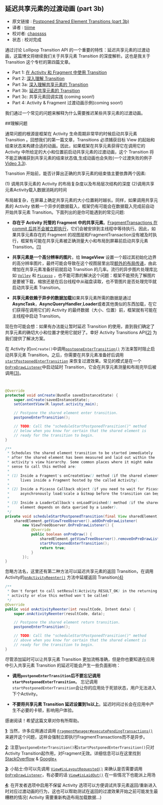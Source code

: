 延迟共享元素的过渡动画 (part 3b)
---

>
* 原文链接 : [Postponed Shared Element Transitions (part 3b)][source-url]
* 译者 : [tiiime](https://github.com/tiiime)
* 校对者: [chaossss](https://github.com/chaossss)  
* 状态 :  校对完成

通过讨论 Lollipop Transition API 的一个重要的特性：延迟共享元素的过渡动画，这篇博文将继续我们关于共享元素 Transition 的深度解析。这也是我关于 Transition 这个专栏的第四篇文章。

- Part 1: [在 Activity 和 Fragment 中使用 Transition ][part-1]
- Part 2: [深入理解 Transition][part-2]
- Part 3a: [深入理解共享元素的 Transition][part3a]
- Part 3b:  [延迟共享元素的 Transition][part-3b]
- Part 3c: 共享元素回调实践 (coming soon!)
- Part 4:  Activity & Fragment 过渡动画示例(coming soon!)

我们通过一个常见的问题来解释为什么需要推迟某些共享元素的过渡动画。

##理解问题

通常问题的根源是框架在 Activity 生命周期非常早的时候启动共享元素 Transition 。回想我们的第一篇文章，Transitions 必须捕获目标 View 的起始和结束状态来构建合适的动画。因此，如果框架在共享元素获得它在调用它的 Activity 中所给定的大小和位置前启动共享元素的过渡动画，这个 Transition 将不能正确捕获到共享元素的结束状态值,生成动画也会失败(一个过渡失败的例子[Video 3.3](http://www.androiddesignpatterns.com/assets/videos/posts/2015/03/09/postpone-bug-opt.mp4)).

Transition 开始前，能否计算出正确的共享元素的结束值主要依靠两个因素:

(1) 调用共享元素的 Activity 的布局复杂度以及布局层次结构的深度 
(2)调用共享元素Activity载入数据消耗的时间

布局越复杂，在屏幕上确定共享元素的大小位置耗时越长。同样，如果调用共享元素的 Activity 依赖一个异步的数据载入，框架仍有可能会在数据载入完成前自动开始共享元素 Transition。下面列出的是你可能遇到的常见问题:

- **存在于 Activity 托管的 Fragment 中的共享元素**。[FragmentTransactions 在 commit 后并不会被立即执行][FragmentTransactions]，它们会被安排到主线程中等待执行。因此，如果共享元素存在的 Fragment 的视图层和FragmentTransaction没有被及时执行，框架有可能在共享元素被正确测量大小和布局到屏幕前启动共享元素 Transition。<a id="b1" href="#1">(1)</a>

- **共享元素是一个高分辨率的图片**。给 **ImageView** 设置一个超过其初始化边界的高分辨率图片，最终可能会导致在这个视图层里出现[额外的布局传递][add-layout-pass]，由此增加在共享元素准备好前就启动 Transition 的几率。流行的异步图片处理库比如 [`Volley`][volley] 和 [`Picasso`][picasso] ，也不能可靠的解决这个问题：框架不能预先了解图片是要被下载，缩放还是在后台线程中从磁盘读取，也不管图片是否处理完毕就启动共享元素 Transition。

- **共享元素依赖于异步的数据加载**如果共享元素所需的数据是通过**AsyncTask**，**AsyncQueryHandler**,**Loader**或者其他类似的东西加载，在它们获得在调用它们的 Activity 的最终数据（大小、位置）前，框架就有可能在主线程中启动 Transition。

现在你可能会想：如果有办法能让暂时延迟 Transition 的使用，直到我们确定了共享元素的确切大小和位置才使用它就好了。幸好 Activity Transitions API<a id="b2" href="#2">(2)</a> 为我们提供了解决方案。

在 Activity 的`onCreate()`中调用[`postponeEnterTransition()`][postponeEnterTransition] 方法来暂时阻止启动共享元素 Transition。之后，你需要在共享元素准备好后调用 [`startPostponedEnterTransition`][startPostponedEnterTransition] 来恢复过渡效果。常见的模式是在一个[`OnPreDrawListener`][onPreDrawListener]中启动延时 Transition，它会在共享元素测量和布局完毕后被调用<a id="b3" href="#3">(3)</a>。

```java


@Override
protected void onCreate(Bundle savedInstanceState) {
    super.onCreate(savedInstanceState);
    setContentView(R.layout.activity_main);

    // Postpone the shared element enter transition.
    postponeEnterTransition();

    // TODO: Call the "scheduleStartPostponedTransition()" method
    // below when you know for certain that the shared element is
    // ready for the transition to begin.
}

/**
 * Schedules the shared element transition to be started immediately
 * after the shared element has been measured and laid out within the
 * activity's view hierarchy. Some common places where it might make
 * sense to call this method are:
 *
 * (1) Inside a Fragment's onCreateView() method (if the shared element
 *     lives inside a Fragment hosted by the called Activity).
 *
 * (2) Inside a Picasso Callback object (if you need to wait for Picasso to
 *     asynchronously load/scale a bitmap before the transition can begin).
 *
 * (3) Inside a LoaderCallback's onLoadFinished() method (if the shared
 *     element depends on data queried by a Loader).
 */
private void scheduleStartPostponedTransition(final View sharedElement) {
    sharedElement.getViewTreeObserver().addOnPreDrawListener(
        new ViewTreeObserver.OnPreDrawListener() {
            @Override
            public boolean onPreDraw() {
                sharedElement.getViewTreeObserver().removeOnPreDrawListener(this);
                startPostponedEnterTransition();
                return true;
            }
        });
}
```

忽略方法名，这里还有第二种方法可以延迟共享元素的返回 Transition，在调用Activity的[`onActivityReenter()`][onActivityReenter] 方法中延缓返回 Transition<a id="b4" href="#4">(4)</a>

```java
/**
 * Don't forget to call setResult(Activity.RESULT_OK) in the returning
 * activity or else this method won't be called!
 */
@Override
public void onActivityReenter(int resultCode, Intent data) {
    super.onActivityReenter(resultCode, data);

    // Postpone the shared element return transition.
    postponeEnterTransition();

    // TODO: Call the "scheduleStartPostponedTransition()" method
    // above when you know for certain that the shared element is
    // ready for the transition to begin.
}

```

尽管添加延时可以让共享元素 Transition 更加流畅准确，但是你也要知道在应用中引入共享元素 Transition 的延迟可能会产生一些负面影响：

- **调用`postponeEnterTransition`后不要忘记调用`startPostponedEnterTransition`**。
忘记调用`startPostponedEnterTransition`会让你的应用处于死锁状态，用户无法进入下个Activity。


- **不要将共享元素 Transition 延迟设置到1s以上**。延迟时间过长会在应用中产生不必要的卡顿，影响用户体验。


感谢阅读！希望这篇文章对你有所帮助。

<a id="1" href="#b1">**1**</a>: 当然，许多应用通过调用 [`FragmentManager#executePendingTransactions()`](https://developer.android.com/reference/android/app/FragmentManager.html#executePendingTransactions()) 来避开这个问题，这样会强制立即执行FragmentTransactions而不是异步。

<a id="2" href="#b2">**2**</a>: 注意!`postponeEnterTransition()`和`startPostponedEnterTransition()`只对 Activity Transition起作用，对Fragment无效。详细信息可以在这里找到 [StackOverflow](http://stackoverflow.com/questions/26977303/how-to-postpone-a-fragments-enter-transition-in-android-lollipop) & [Google+](https://plus.google.com/+AlexLockwood/posts/3DxHT42rmmY)

<a id="3" href="#b3">**3**</a>: 小贴士:你可以先调用 [`View#isLayoutRequested()`](http://developer.android.com/reference/android/view/View.html#isLayoutRequested()) 来确认是否需要调用 [`OnPreDrawListener`][OnPreDrawListener]，有必要的话 [`View#isLaidOut()`](http://developer.android.com/reference/android/view/View.html#isLaidOut()) 在一些情况下也能派上用场


<a id="4" href="#b4">**4**</a>: 在开发者选项中启用不保留 Activity 选项可以方便调试共享元素返回/重新进入时对应过渡动画的行为，这也可以帮助测试在返回的过渡效果开始之前可能发生最糟糕的情况( Activity 需要重新构造布局加载数据...)


[source-url]:http://www.androiddesignpatterns.com/2015/03/activity-postponed-shared-element-transitions-part3b.html
[FragmentTransactions]:https://developer.android.com/reference/android/app/FragmentTransaction.html#commit()
[postponeEnterTransition]:https://developer.android.com/reference/android/app/Activity.html#postponeEnterTransition()
[startPostponedEnterTransition]:https://developer.android.com/reference/android/app/Activity.html#startPostponedEnterTransition()
[add-layout-pass]:https://github.com/android/platform_frameworks_base/blob/lollipop-release/core/java/android/widget/ImageView.java#L453-L455
[video]:http://www.androiddesignpatterns.com/assets/videos/posts/2015/03/09/postpone-bug-opt.mp4
[volley]:https://android.googlesource.com/platform/frameworks/volley
[picasso]:http://square.github.io/picasso/
[onPreDrawListener]:http://developer.android.com/reference/android/view/ViewTreeObserver.OnPreDrawListener.html
[onActivityReenter]:https://developer.android.com/reference/android/app/Activity.html#onActivityReenter(int,%20android.content.Intent)

[part-1]:http://www.androiddesignpatterns.com/2014/12/activity-fragment-transitions-in-android-lollipop-part1.html
[part-2]:http://www.androiddesignpatterns.com/2014/12/activity-fragment-content-transitions-in-depth-part2.html
[part3a]:http://www.androiddesignpatterns.com/2015/01/activity-fragment-shared-element-transitions-in-depth-part3a.html
[part-3b]:http://www.androiddesignpatterns.com/2015/03/activity-postponed-shared-element-transitions-part3b.html
